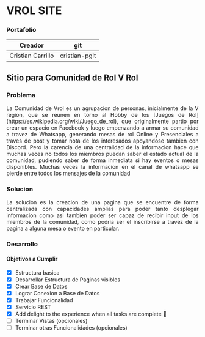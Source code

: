 # VROL SITE
### Portafolio

|Creador|git|
|-------|---|
|Cristian Carrillo|cristian-pgit|

## Sitio para Comunidad de Rol V Rol

### Problema

<p style="text-align: justify;">La Comunidad de Vrol es un agrupacion de personas, inicialmente de la V region, que se reunen en torno al Hobby de los 
 [Juegos de Rol](https://es.wikipedia.org/wiki/Juego_de_rol), que originalmente partio por crear un espacio en Facebook y luego empenzando a armar su comunidad a travez de Whatsapp, generando mesas de rol Online y Presenciales a traves de post y tomar nota de los interesados apoyandose tambien con Discord. Pero la carencia de una centralidad de la informacion hace que muchas veces no todos los miembros puedan saber el estado actual de la comunidad, pudiendo saber de forma inmediata si hay eventos o mesas disponibles. Muchas veces la informacion en el canal de whatsapp se pierde entre todos los mensajes de la comunidad
</p>

### Solucion

<p style="text-align: justify;">
La solucion es la creacion de una pagina que se encuentre de forma centralizada con capacidades amplias para poder tanto desplegar informacion como asi tambien poder ser capaz de recibir input de los miembros de la comunidad, como podria ser el inscribirse a travez de la pagina a alguna mesa o evento en particular.
</p>


### Desarrollo

<p style="text-align: justify;">

</p>



#### Objetivos a Cumplir
- [x] Estructura basica
- [x] Desarrollar Estructura de Paginas visibles
- [x] Crear Base de Datos
- [x] Lograr Conexion a Base de Datos
- [x] Trabajar Funcionalidad
- [x] Servicio REST
- [x] Add delight to the experience when all tasks are complete :tada:
- [ ] Terminar Vistas (opcionales)
- [ ] Terminar otras Funcionalidades (opcionales)
